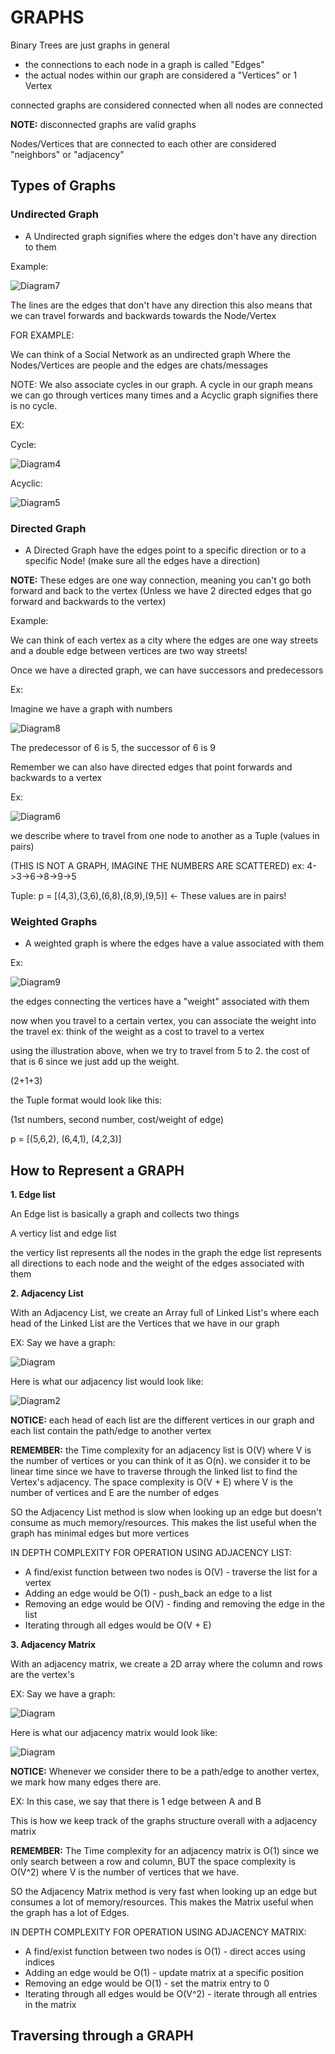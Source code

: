 # GRAPHS

Binary Trees are just graphs in general

* the connections to each node in a graph is called "Edges"
* the actual nodes within our graph are considered a "Vertices" or 1 Vertex

connected graphs are considered connected when all nodes are connected

**NOTE:** disconnected graphs are valid graphs

Nodes/Vertices that are connected to each other are considered "neighbors" or "adjacency"

## Types of Graphs

### Undirected Graph

- A Undirected graph signifies where the edges don't have any direction to them

Example: 

![Diagram7](/DiagramNotes/Graphs7.drawio.png)

The lines are the edges that don't have any direction
this also means that we can travel forwards and backwards towards the Node/Vertex

FOR EXAMPLE:

We can think of a Social Network as an undirected graph
Where the Nodes/Vertices are people and the edges are chats/messages

NOTE: We also associate cycles in our graph. A cycle in our graph means we can go through vertices many times and a Acyclic graph signifies there is no cycle.

EX: 

Cycle:

![Diagram4](/DiagramNotes/Graphs4.drawio.png)

Acyclic:

![Diagram5](/DiagramNotes/Graphs5.drawio.png)


### Directed Graph

- A Directed Graph have the edges point to a specific direction or to a specific Node! (make sure all the edges have a direction)

**NOTE:** These edges are one way connection, meaning you can't go both forward and back to the vertex (Unless we have 2 directed edges that go forward and backwards to the vertex)

Example: 

We can think of each vertex as a city where the edges are one way streets and a double edge between vertices are two way streets!

Once we have a directed graph, we can have successors and predecessors

Ex:

Imagine we have a graph with numbers

![Diagram8](/DiagramNotes/Graphs8.drawio.png)

The predecessor of 6 is 5, the successor of 6 is 9

Remember we can also have directed edges that point forwards and backwards to a vertex

Ex:

![Diagram6](/DiagramNotes/Graphs6.drawio.png)

we describe where to travel from one node to another as a Tuple (values in pairs)

(THIS IS NOT A GRAPH, IMAGINE THE NUMBERS ARE SCATTERED)
ex: 4->3->6->8->9->5

Tuple: p = [(4,3),(3,6),(6,8),(8,9),(9,5)] <- These values are in pairs!

### Weighted Graphs

- A weighted graph is where the edges have a value associated with them

Ex:

![Diagram9](/DiagramNotes/Graphs9.drawio.png)

the edges connecting the vertices have a "weight" associated with them


now when you travel to a certain vertex, you can associate the weight into the travel
ex: think of the weight as a cost to travel to a vertex

using the illustration above, when we try to travel from 5 to 2. the cost of that is 6 since we just add up the weight.

(2+1+3)

the Tuple format would look like this:

(1st numbers, second number, cost/weight of edge)

p = [(5,6,2), (6,4,1), (4,2,3)]



## How to Represent a GRAPH

**1. Edge list**

An Edge list is basically a graph and collects two things

A verticy list and edge list

the verticy list represents all the nodes in the graph
the edge list represents all directions to each node and the weight of the edges associated with them

**2. Adjacency List**

With an Adjacency List, we create an Array full of Linked List's where each head of the Linked List are the Vertices that we have in our graph

EX:
Say we have a graph:

![Diagram](/DiagramNotes/Graphs1.drawio.png)

Here is what our adjacency list would look like:

![Diagram2](/DiagramNotes/Graph2.drawio.png)

**NOTICE:** each head of each list are the different vertices in our graph and each list contain the path/edge to another vertex

**REMEMBER:** the Time complexity for an adjacency list is O(V) where V is the number of vertices or you can think of it as O(n). we consider it to be linear time since we have to traverse through the linked list to find the Vertex's adjacency. The space complexity is O(V + E) where V is the number of vertices and E are the number of edges

SO the Adjacency List method is slow when looking up an edge but doesn't consume as much memory/resources. This makes the list useful when the graph has minimal edges but more vertices

IN DEPTH COMPLEXITY FOR OPERATION USING ADJACENCY LIST:

 - A find/exist function between two nodes is O(V) - traverse the list for a vertex
 - Adding an edge would be O(1) - push_back an edge to a list
 - Removing an edge would be O(V) - finding and removing the edge in the list
 - Iterating through all edges would be O(V + E)


**3. Adjacency Matrix**

With an adjacency matrix, we create a 2D array where the column and rows are the vertex's

EX:
Say we have a graph:

![Diagram](/DiagramNotes/Graphs1.drawio.png)

Here is what our adjacency matrix would look like:

![Diagram](/DiagramNotes/Graphs3.drawio.png)


**NOTICE:** Whenever we consider there to be a path/edge to another vertex, we mark how many edges there are. 

EX: In this case, we say that there is 1 edge between A and B

This is how we keep track of the graphs structure overall with a adjacency matrix

**REMEMBER:** The Time complexity for an adjacency matrix is O(1) since we only search between a row and column, BUT the space complexity is O(V^2) where V is the number of vertices that we have.

SO the Adjacency Matrix method is very fast when looking up an edge but consumes a lot of memory/resources. This makes the Matrix useful when the graph has a lot of Edges.

IN DEPTH COMPLEXITY FOR OPERATION USING ADJACENCY MATRIX:
 - A find/exist function between two nodes is O(1) - direct acces using indices
 - Adding an edge would be O(1) - update matrix at a specific position
 - Removing an edge would be O(1) - set the matrix entry to 0
 - Iterating through all edges would be O(V^2) - iterate through all entries in the matrix

 ## Traversing through a GRAPH


 